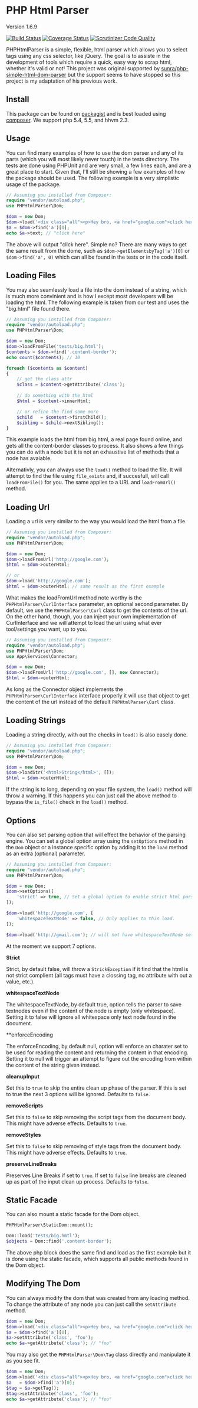 PHP Html Parser
==========================

Version 1.6.9

[![Build Status](https://travis-ci.org/paquettg/php-html-parser.png)](https://travis-ci.org/paquettg/php-html-parser)
[![Coverage Status](https://coveralls.io/repos/paquettg/php-html-parser/badge.png)](https://coveralls.io/r/paquettg/php-html-parser)
[![Scrutinizer Code Quality](https://scrutinizer-ci.com/g/paquettg/php-html-parser/badges/quality-score.png?b=master)](https://scrutinizer-ci.com/g/paquettg/php-html-parser/?branch=master)

PHPHtmlParser is a simple, flexible, html parser which allows you to select tags using any css selector, like jQuery. The goal is to assiste in the development of tools which require a quick, easy way to scrap html, whether it's valid or not! This project was original supported by [sunra/php-simple-html-dom-parser](https://github.com/sunra/php-simple-html-dom-parser) but the support seems to have stopped so this project is my adaptation of his previous work.

Install
-------

This package can be found on [packagist](https://packagist.org/packages/paquettg/php-html-parser) and is best loaded using [composer](http://getcomposer.org/). We support php 5.4, 5.5, and hhvm 2.3.

Usage
-----

You can find many examples of how to use the dom parser and any of its parts (which you will most likely never touch) in the tests directory. The tests are done using PHPUnit and are very small, a few lines each, and are a great place to start. Given that, I'll still be showing a few examples of how the package should be used. The following example is a very simplistic usage of the package.

```php
// Assuming you installed from Composer:
require "vendor/autoload.php";
use PHPHtmlParser\Dom;

$dom = new Dom;
$dom->load('<div class="all"><p>Hey bro, <a href="google.com">click here</a><br /> :)</p></div>');
$a = $dom->find('a')[0];
echo $a->text; // "click here"
```

The above will output "click here". Simple no? There are many ways to get the same result from the dome, such as `$dom->getElementsbyTag('a')[0]` or `$dom->find('a', 0)` which can all be found in the tests or in the code itself.

Loading Files
------------------

You may also seamlessly load a file into the dom instead of a string, which is much more convinient and is how I except most developers will be loading the html. The following example is taken from our test and uses the "big.html" file found there.

```php
// Assuming you installed from Composer:
require "vendor/autoload.php";
use PHPHtmlParser\Dom;

$dom = new Dom;
$dom->loadFromFile('tests/big.html');
$contents = $dom->find('.content-border');
echo count($contents); // 10

foreach ($contents as $content)
{
	// get the class attr
	$class = $content->getAttribute('class');
	
	// do something with the html
	$html = $content->innerHtml;

	// or refine the find some more
	$child   = $content->firstChild();
	$sibling = $child->nextSibling();
}
```

This example loads the html from big.html, a real page found online, and gets all the content-border classes to process. It also shows a few things you can do with a node but it is not an exhaustive list of methods that a node has avaiable.

Alternativly, you can always use the `load()` method to load the file. It will attempt to find the file using `file_exists` and, if succesfull, will call `loadFromFile()` for you. The same applies to a URL and `loadFromUrl()` method.

Loading Url
----------------

Loading a url is very similar to the way you would load the html from a file. 

```php
// Assuming you installed from Composer:
require "vendor/autoload.php";
use PHPHtmlParser\Dom;

$dom = new Dom;
$dom->loadFromUrl('http://google.com');
$html = $dom->outerHtml;

// or
$dom->load('http://google.com');
$html = $dom->outerHtml; // same result as the first example
```

What makes the loadFromUrl method note worthy is the `PHPHtmlParser\CurlInterface` parameter, an optional second parameter. By default, we use the `PHPHtmlParser\Curl` class to get the contents of the url. On the other hand, though, you can inject your own implementation of CurlInterface and we will attempt to load the url using what ever tool/settings you want, up to you.

```php
// Assuming you installed from Composer:
require "vendor/autoload.php";
use PHPHtmlParser\Dom;
use App\Services\Connector;

$dom = new Dom;
$dom->loadFromUrl('http://google.com', [], new Connector);
$html = $dom->outerHtml;
```

As long as the Connector object implements the `PHPHtmlParser\CurlInterface` interface properly it will use that object to get the content of the url instead of the default `PHPHtmlParser\Curl` class.

Loading Strings
---------------

Loading a string directly, with out the checks in `load()` is also easely done.

```php
// Assuming you installed from Composer:
require "vendor/autoload.php";
use PHPHtmlParser\Dom;

$dom = new Dom;
$dom->loadStr('<html>String</html>', []);
$html = $dom->outerHtml;
```

If the string is to long, depending on your file system, the `load()` method will throw a warning. If this happens you can just call the above method to bypass the `is_file()` check in the `load()` method.

Options
-------

You can also set parsing option that will effect the behavior of the parsing engine. You can set a global option array using the `setOptions` method in the `Dom` object or a instance specific option by adding it to the `load` method as an extra (optional) parameter.

```php
// Assuming you installed from Composer:
require "vendor/autoload.php";
use PHPHtmlParser\Dom;

$dom = new Dom;
$dom->setOptions([
	'strict' => true, // Set a global option to enable strict html parsing.
]);

$dom->load('http://google.com', [
	'whitespaceTextNode' => false, // Only applies to this load.
]);

$dom->load('http://gmail.com'); // will not have whitespaceTextNode set to false.
```

At the moment we support 7 options.

**Strict**

Strict, by default false, will throw a `StrickException` if it find that the html is not strict complient (all tags must have a clossing tag, no attribute with out a value, etc.).

**whitespaceTextNode**

The whitespaceTextNode, by default true, option tells the parser to save textnodes even if the content of the node is empty (only whitespace). Setting it to false will ignore all whitespace only text node found in the document.

**enforceEncoding

The enforceEncoding, by default null, option will enforce an charater set to be used for reading the content and returning the content in that encoding. Setting it to null will trigger an attempt to figure out the encoding from within the content of the string given instead. 

**cleanupInput**

Set this to `true` to skip the entire clean up phase of the parser. If this is set to true the next 3 options will be ignored. Defaults to `false`.

**removeScripts**

Set this to `false` to skip removing the script tags from the document body. This might have adverse effects. Defaults to `true`.

**removeStyles**

Set this to `false` to skip removing of style tags from the document body. This might have adverse effects. Defaults to `true`.

**preserveLineBreaks**

Preserves Line Breaks if set to `true`. If set to `false` line breaks are cleaned up as part of the input clean up process. Defaults to `false`.

Static Facade
-------------

You can also mount a static facade for the Dom object.

```PHP
PHPHtmlParser\StaticDom::mount();

Dom::load('tests/big.hmtl');
$objects = Dom::find('.content-border');

```

The above php block does the same find and load as the first example but it is done using the static facade, which supports all public methods found in the Dom object.

Modifying The Dom
-----------------

You can always modify the dom that was created from any loading method. To change the attribute of any node you can just call the `setAttribute` method.

```php
$dom = new Dom;
$dom->load('<div class="all"><p>Hey bro, <a href="google.com">click here</a><br /> :)</p></div>');
$a = $dom->find('a')[0];
$a->setAttribute('class', 'foo');
echo $a->getAttribute('class'); // "foo"
```

You may also get the `PHPHtmlParser\Dom\Tag` class directly and manipulate it as you see fit.

```php
$dom = new Dom;
$dom->load('<div class="all"><p>Hey bro, <a href="google.com">click here</a><br /> :)</p></div>');
$a   = $dom->find('a')[0];
$tag = $a->getTag();
$tag->setAttribute('class', 'foo');
echo $a->getAttribute('class'); // "foo"
```
